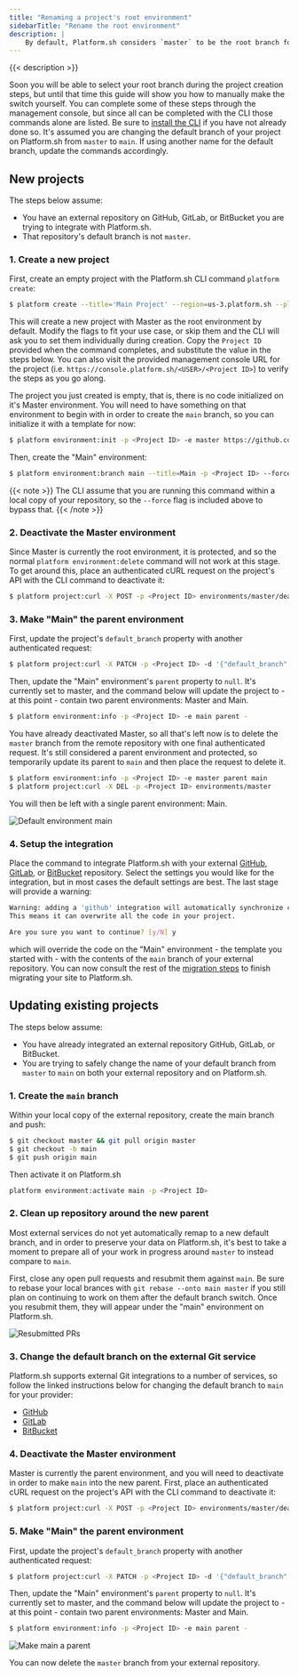 ```yaml
---
title: "Renaming a project's root environment"
sidebarTitle: "Rename the root environment"
description: |
    By default, Platform.sh considers `master` to be the root branch for all projects, making Master the root and production environment. With this guide, you can change a `default_branch` property on your projects to match an externally integrated repository on GitHub, GitLab, or Bitbucket.
---
```


{{< description >}}

Soon you will be able to select your root branch during the project creation steps, but until that time this guide will show you how to manually make the switch yourself. You can complete some of these steps through the management console, but since all can be completed with the CLI those commands alone are listed. Be sure to [install the CLI](http://localhost:1313/development/cli.html#installation) if you have not already done so. It's assumed you are changing the default branch of your project on Platform.sh from `master` to `main`. If using another name for the default branch, update the commands accordingly. 

## New projects

The steps below assume:

- You have an external repository on GitHub, GitLab, or BitBucket you are trying to integrate with Platform.sh.
- That repository's default branch is not `master`.

### 1. Create a new project

First, create an empty project with the Platform.sh CLI command `platform create`:

```bash
$ platform create --title='Main Project' --region=us-3.platform.sh --plan=development --environments=3 --storage=5 --no-set-remote
```

This will create a new project with Master as the root environment by default. Modify the flags to fit your use case, or skip them and the CLI will ask you to set them individually during creation. Copy the `Project ID` provided when the command completes, and substitute the value in the steps below. You can also visit the provided management console URL for the project (i.e. `https://console.platform.sh/<USER>/<Project ID>`) to verify the steps as you go along.

The project you just created is empty, that is, there is no code initialized on it's Master environment. You will need to have something on that environment to begin with in order to create the `main` branch, so you can initialize it with a template for now:

```bash
$ platform environment:init -p <Project ID> -e master https://github.com/platformsh-templates/hugo.git
```

Then, create the "Main" environment:

```bash
$ platform environment:branch main --title=Main -p <Project ID> --force
```

{{< note >}}
The CLI assume that you are running this command within a local copy of your repository, so the `--force` flag is included above to bypass that.
{{< /note >}}

### 2. Deactivate the Master environment

Since Master is currently the root environment, it is protected, and so the normal `platform environment:delete` command will not work at this stage. To get around this, place an authenticated cURL request on the project's API with the CLI command to deactivate it:

```bash
$ platform project:curl -X POST -p <Project ID> environments/master/deactivate 
```

### 3. Make "Main" the parent environment

First, update the project's `default_branch` property with another authenticated request:

```bash
$ platform project:curl -X PATCH -p <Project ID> -d '{"default_branch": "main"}'
```

Then, update the "Main" environment's `parent` property to `null`. It's currently set to master, and the command below will update the project to - at this point - contain two parent environments: Master and Main.

```bash
$ platform environment:info -p <Project ID> -e main parent -
```

You have already deactivated Master, so all that's left now is to delete the `master` branch from the remote repository with one final authenticated request. It's still considered a parent environment and protected, so temporarily update its parent to `main` and then place the request to delete it.

```bash
$ platform environment:info -p <Project ID> -e master parent main
$ platform project:curl -X DEL -p <Project ID> environments/master
```

You will then be left with a single parent environment: Main. 

![Default environment main](/images/management-console/defaultbranch-main.png "0.75")

### 4. Setup the integration 

Place the command to integrate Platform.sh with your external [GitHub](/integrations/source/github.md), [GitLab](/integrations/source/gitlab.md), or [BitBucket](/integrations/source/bitbucket.md) repository. Select the settings you would like for the integration, but in most cases the default settings are best. The last stage will provide a warning: 

```bash
Warning: adding a 'github' integration will automatically synchronize code from the external Git repository.
This means it can overwrite all the code in your project.

Are you sure you want to continue? [y/N] y
```

which will override the code on the "Main" environment - the template you started with - with the contents of the `main` branch of your external repository. You can now consult the rest of the [migration steps](/tutorials/migrating.md) to finish migrating your site to Platform.sh.

## Updating existing projects

The steps below assume:

- You have already integrated an external repository GitHub, GitLab, or BitBucket.
- You are trying to safely change the name of your default branch from `master` to `main` on both your external repository and on Platform.sh.

### 1. Create the `main` branch

Within your local copy of the external repository, create the main branch and push:

```bash
$ git checkout master && git pull origin master
$ git checkout -b main
$ git push origin main
```

Then activate it on Platform.sh

```bash
platform environment:activate main -p <Project ID>
```

### 2. Clean up repository around the new parent

Most external services do not yet automatically remap to a new default branch, and in order to preserve your data on Platform.sh, it's best to take a moment to prepare all of your work in progress around `master` to instead compare to `main`. 

First, close any open pull requests and resubmit them against `main`. Be sure to rebase your local brances with `git rebase --onto main master` if you still plan on continuing to work on them after the default branch switch. Once you resubmit them, they will appear under the "main" environment on Platform.sh. 

![Resubmitted PRs](/images/management-console/resubmit-prs.png "0.75")

### 3. Change the default branch on the external Git service

Platform.sh supports external Git integrations to a number of services, so follow the linked instructions below for changing the default branch to `main` for your provider:

- [GitHub](https://github.com/github/renaming)
- [GitLab](https://docs.gitlab.com/ee/user/project/repository/branches/#default-branch)
- [BitBucket](https://community.atlassian.com/t5/Bitbucket-questions/How-to-change-MAIN-branch-in-BitBucket/qaq-p/977418#:~:text=In%20Bitbucket%20Cloud%2C%20please%20go,repository%20details%20%3E%3E%20Main%20branch.)

### 4. Deactivate the Master environment

Master is currently the parent environment, and you will need to deactivate in order to make `main` into the new parent. First, place an authenticated cURL request on the project's API with the CLI command to deactivate it:

```bash
$ platform project:curl -X POST -p <Project ID> environments/master/deactivate 
```

### 5. Make "Main" the parent environment

First, update the project's `default_branch` property with another authenticated request:

```bash
$ platform project:curl -X PATCH -p <Project ID> -d '{"default_branch": "main"}'
```

Then, update the "Main" environment's `parent` property to `null`. It's currently set to master, and the command below will update the project to - at this point - contain two parent environments: Master and Main.

```bash
$ platform environment:info -p <Project ID> -e main parent -
```

![Make main a parent](/images/management-console/existing-parentnull.png "0.75")

You can now delete the `master` branch from your external repository.
